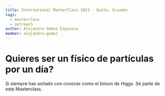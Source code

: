 ```yaml
---
title: International MasterClass 2023 - Quito, Ecuador
tags:
  - masterclass
  - outreach
author: Alejandro Gómez Espinosa
member: alejandro-gomez
---
```


# Quieres ser un físico de partículas por un día?

Si siempre has soñado con conocer como el bóson de Higgs. Sé parte de este Masterclass.
